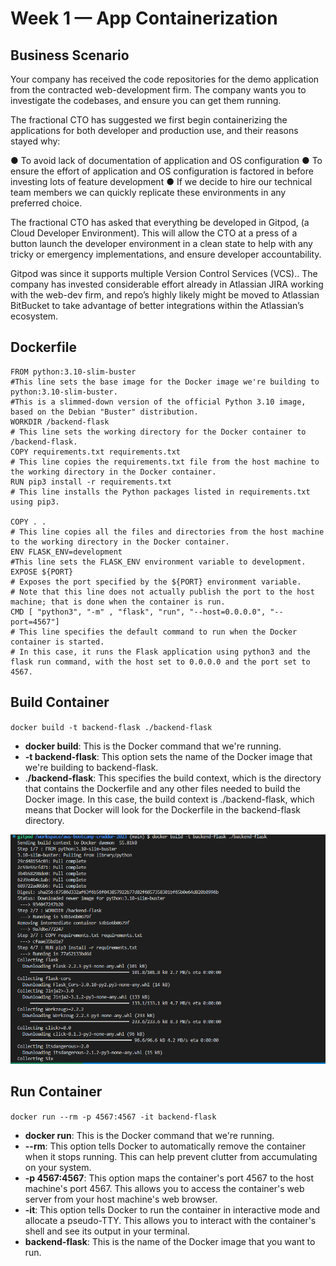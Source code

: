# Week 1 — App Containerization

## Business Scenario

Your company has received the code repositories for the demo application from the contracted web-development firm. The company wants you to investigate the codebases, and ensure you can get them running.

The fractional CTO has suggested we first begin containerizing the applications for both developer and production use, and their reasons stayed why:

● To avoid lack of documentation of application and OS configuration
● To ensure the effort of application and OS configuration is factored in before investing lots of feature development
● If we decide to hire our technical team members we can quickly replicate these environments in any preferred choice.

The fractional CTO has asked that everything be developed in Gitpod, (a Cloud Developer Environment). This will allow the CTO at a press of a button launch the developer environment in a clean state to help with any tricky or emergency implementations, and ensure developer accountability.

Gitpod was since it supports multiple Version Control Services (VCS).. The company has invested considerable effort already in Atlassian JIRA working with the web-dev firm, and repo’s highly likely might be moved to Atlassian BitBucket to take advantage of better integrations within the Atlassian’s ecosystem.

##  Dockerfile

```
FROM python:3.10-slim-buster
#This line sets the base image for the Docker image we're building to python:3.10-slim-buster.
#This is a slimmed-down version of the official Python 3.10 image, based on the Debian "Buster" distribution.
WORKDIR /backend-flask
# This line sets the working directory for the Docker container to /backend-flask.
COPY requirements.txt requirements.txt
# This line copies the requirements.txt file from the host machine to the working directory in the Docker container.
RUN pip3 install -r requirements.txt
# This line installs the Python packages listed in requirements.txt using pip3.

COPY . .
# This line copies all the files and directories from the host machine to the working directory in the Docker container.
ENV FLASK_ENV=development
#This line sets the FLASK_ENV environment variable to development.
EXPOSE ${PORT}
# Exposes the port specified by the ${PORT} environment variable. 
# Note that this line does not actually publish the port to the host machine; that is done when the container is run.
CMD [ "python3", "-m" , "flask", "run", "--host=0.0.0.0", "--port=4567"]
# This line specifies the default command to run when the Docker container is started. 
# In this case, it runs the Flask application using python3 and the flask run command, with the host set to 0.0.0.0 and the port set to 4567.
```

## Build Container
`docker build -t backend-flask ./backend-flask`

* **docker build**: This is the Docker command that we're running.
* **-t backend-flask**: This option sets the name of the Docker image that we're building to backend-flask.
* .**/backend-flask**: This specifies the build context, which is the directory that contains the Dockerfile and any other files needed to build the Docker image. In this case, the build context is ./backend-flask, which means that Docker will look for the Dockerfile in the backend-flask directory.


![Docker Build](../screenshots/docker%20build.png)

## Run Container
`docker run --rm -p 4567:4567 -it backend-flask`

* **docker run**: This is the Docker command that we're running. 
* **--rm**: This option tells Docker to automatically remove the container when it stops running. This can help prevent clutter from accumulating on your system.
* **-p 4567:4567**: This option maps the container's port 4567 to the host machine's port 4567. This allows you to access the container's web server from your host machine's web browser.
* **-it**: This option tells Docker to run the container in interactive mode and allocate a pseudo-TTY. This allows you to interact with the container's shell and see its output in your terminal.
* **backend-flask**: This is the name of the Docker image that you want to run.
